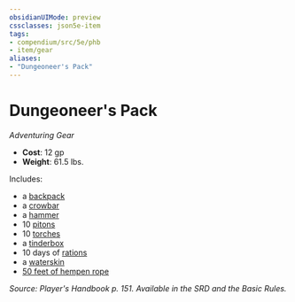 ```yaml
---
obsidianUIMode: preview
cssclasses: json5e-item
tags:
- compendium/src/5e/phb
- item/gear
aliases: 
- "Dungeoneer's Pack"
---
```

# Dungeoneer's Pack
*Adventuring Gear*  

- **Cost**: 12 gp
- **Weight**: 61.5 lbs.

Includes:

- a [backpack](5E2014官方资源/items/backpack.md)  
- a [crowbar](5E2014官方资源/items/crowbar.md)  
- a [hammer](5E2014官方资源/items/hammer.md)  
- 10 [pitons](5E2014官方资源/items/piton.md)  
- 10 [torches](5E2014官方资源/items/torch.md)  
- a [tinderbox](5E2014官方资源/items/tinderbox.md)  
- 10 days of [rations](5E2014官方资源/items/rations-1-day.md)  
- a [waterskin](5E2014官方资源/items/waterskin.md)  
- [50 feet of hempen rope](5E2014官方资源/items/hempen-rope-50-feet.md)  

*Source: Player's Handbook p. 151. Available in the SRD and the Basic Rules.*